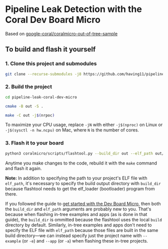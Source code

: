 # Pipeline Leak Detection with the Coral Dev Board Micro

Based on [google-coral/coralmicro-out-of-tree-sample](https://github.com/google-coral/coralmicro-out-of-tree-sample)

## To build and flash it yourself

### 1. Clone this project and submodules

```bash
git clone --recurse-submodules -j8 https://github.com/having11/pipeline-leak-coral-dev-micro
```

### 2. Build the project

```bash
cd pipeline-leak-coral-dev-micro

cmake -B out -S .

make -C out -j$(nrpoc)
```

To maximize your CPU usage, replace `-jN` with either `-j$(nproc)` on Linux or
`-j$(sysctl -n hw.ncpu)` on Mac, where `N` is the number of cores.


### 3. Flash it to your board

```bash
python3 coralmicro/scripts/flashtool.py --build_dir out --elf_path out/coralmicro-app
```

Anytime you make changes to the code, rebuild it with the `make` command and flash it again.

**Note:** In addition to specifying the path to your project's ELF file with `elf_path`, it's
necessary to specify the build output directory with `build_dir` because flashtool needs to get
the elf_loader (bootloader) program from there.

If you followed the guide to [get started with the Dev Board
Micro](https://coral.ai/docs/dev-board-micro/get-started/), then both the `build_dir` and `elf_path`
arguments are probably new to you. That's because when flashing in-tree examples and apps (as is done
in that guide), the `build_dir` is ommitted because the flashtool uses the local `build` directory
by default. Similarly, in-tree examples and apps don't need to specify the ELF file with `elf_path`
because those files are built in the same build directory—we can instead specify just the project
name with `--example` (or `-e`) and `--app` (or `-a`) when flashing these in-tree projects.
